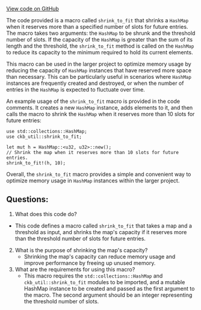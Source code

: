 [View code on GitHub](https://github.com/nervosnetwork/ckb/util/src/shrink_to_fit.rs)

The code provided is a macro called `shrink_to_fit` that shrinks a `HashMap` when it reserves more than a specified number of slots for future entries. The macro takes two arguments: the `HashMap` to be shrunk and the threshold number of slots. If the capacity of the `HashMap` is greater than the sum of its length and the threshold, the `shrink_to_fit` method is called on the `HashMap` to reduce its capacity to the minimum required to hold its current elements.

This macro can be used in the larger project to optimize memory usage by reducing the capacity of `HashMap` instances that have reserved more space than necessary. This can be particularly useful in scenarios where `HashMap` instances are frequently created and destroyed, or when the number of entries in the `HashMap` is expected to fluctuate over time.

An example usage of the `shrink_to_fit` macro is provided in the code comments. It creates a new `HashMap` instance, adds elements to it, and then calls the macro to shrink the `HashMap` when it reserves more than 10 slots for future entries:

```
use std::collections::HashMap;
use ckb_util::shrink_to_fit;

let mut h = HashMap::<u32, u32>::new();
// Shrink the map when it reserves more than 10 slots for future entries.
shrink_to_fit!(h, 10);
```

Overall, the `shrink_to_fit` macro provides a simple and convenient way to optimize memory usage in `HashMap` instances within the larger project.
## Questions: 
 1. What does this code do?
   - This code defines a macro called `shrink_to_fit` that takes a map and a threshold as input, and shrinks the map's capacity if it reserves more than the threshold number of slots for future entries.
2. What is the purpose of shrinking the map's capacity?
   - Shrinking the map's capacity can reduce memory usage and improve performance by freeing up unused memory.
3. What are the requirements for using this macro?
   - This macro requires the `std::collections::HashMap` and `ckb_util::shrink_to_fit` modules to be imported, and a mutable HashMap instance to be created and passed as the first argument to the macro. The second argument should be an integer representing the threshold number of slots.